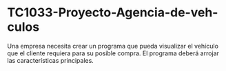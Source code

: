 # TC1033-Proyecto-Agencia-de-veh-culos
Una empresa necesita crear un programa que pueda visualizar el vehículo que el cliente requiera para su posible compra. El programa deberá arrojar las características principales.
